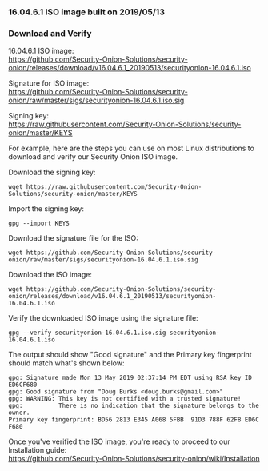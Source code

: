### 16.04.6.1 ISO image built on 2019/05/13

### Download and Verify

16.04.6.1 ISO image:  
https://github.com/Security-Onion-Solutions/security-onion/releases/download/v16.04.6.1_20190513/securityonion-16.04.6.1.iso

Signature for ISO image:  
https://github.com/Security-Onion-Solutions/security-onion/raw/master/sigs/securityonion-16.04.6.1.iso.sig  

Signing key:  
https://raw.githubusercontent.com/Security-Onion-Solutions/security-onion/master/KEYS  

For example, here are the steps you can use on most Linux distributions to download and verify our Security Onion ISO image.

Download the signing key:  
```
wget https://raw.githubusercontent.com/Security-Onion-Solutions/security-onion/master/KEYS
```

Import the signing key:  
```
gpg --import KEYS
```

Download the signature file for the ISO:  
```
wget https://github.com/Security-Onion-Solutions/security-onion/raw/master/sigs/securityonion-16.04.6.1.iso.sig
```

Download the ISO image:  
```
wget https://github.com/Security-Onion-Solutions/security-onion/releases/download/v16.04.6.1_20190513/securityonion-16.04.6.1.iso
```

Verify the downloaded ISO image using the signature file:  
```
gpg --verify securityonion-16.04.6.1.iso.sig securityonion-16.04.6.1.iso
```

The output should show "Good signature" and the Primary key fingerprint should match what's shown below:
```
gpg: Signature made Mon 13 May 2019 02:37:14 PM EDT using RSA key ID ED6CF680
gpg: Good signature from "Doug Burks <doug.burks@gmail.com>"
gpg: WARNING: This key is not certified with a trusted signature!
gpg:          There is no indication that the signature belongs to the owner.
Primary key fingerprint: BD56 2813 E345 A068 5FBB  91D3 788F 62F8 ED6C F680
```

Once you've verified the ISO image, you're ready to proceed to our Installation guide:  
https://github.com/Security-Onion-Solutions/security-onion/wiki/Installation
